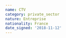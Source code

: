 ```yaml
---
name: CTV
category: private_sector
nature: Entreprise
nationality: France
date_signed: '2018-11-12'
---
```

    